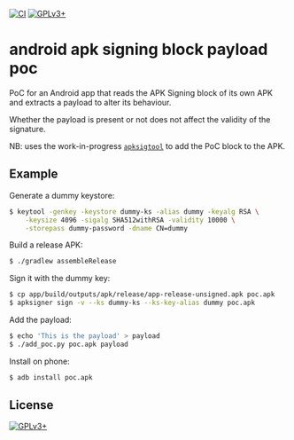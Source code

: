 <!-- SPDX-FileCopyrightText: 2023 FC Stegerman <flx@obfusk.net> -->
<!-- SPDX-License-Identifier: GPL-3.0-or-later -->

[![CI](https://github.com/obfusk/sigblock-code-poc/workflows/CI/badge.svg)](https://github.com/obfusk/sigblock-code-poc/actions?query=workflow%3ACI)
[![GPLv3+](https://img.shields.io/badge/license-GPLv3+-blue.svg)](https://www.gnu.org/licenses/gpl-3.0.html)

# android apk signing block payload poc

PoC for an Android app that reads the APK Signing block of its own APK and
extracts a payload to alter its behaviour.

Whether the payload is present or not does not affect the validity of the
signature.

NB: uses the work-in-progress [`apksigtool`](https://github.com/obfusk/apksigtool)
to add the PoC block to the APK.

## Example

Generate a dummy keystore:

```bash
$ keytool -genkey -keystore dummy-ks -alias dummy -keyalg RSA \
    -keysize 4096 -sigalg SHA512withRSA -validity 10000 \
    -storepass dummy-password -dname CN=dummy
```

Build a release APK:

```bash
$ ./gradlew assembleRelease
```

Sign it with the dummy key:

```bash
$ cp app/build/outputs/apk/release/app-release-unsigned.apk poc.apk
$ apksigner sign -v --ks dummy-ks --ks-key-alias dummy poc.apk
```

Add the payload:

```bash
$ echo 'This is the payload' > payload
$ ./add_poc.py poc.apk payload
```

Install on phone:

```bash
$ adb install poc.apk
```

## License

[![GPLv3+](https://www.gnu.org/graphics/gplv3-127x51.png)](https://www.gnu.org/licenses/gpl-3.0.html)

<!-- vim: set tw=70 sw=2 sts=2 et fdm=marker : -->
